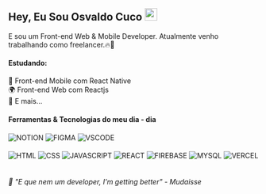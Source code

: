 ## Hey, Eu Sou Osvaldo Cuco <img src="https://media.giphy.com/media/hvRJCLFzcasrR4ia7z/giphy.gif" width="25">

E sou um Front-end Web & Mobile Developer. Atualmente venho trabalhando como freelancer.🔥🚀

#### Estudando:

📱 Front-end Mobile com React Native <br/>
🌍 Front-end Web com Reactjs <br/>
🔄 E mais... <br/>

#### Ferramentas & Tecnologias do meu dia - dia
<div style="display: inline_block">
  <img align="center" alt="NOTION" src="https://img.shields.io/badge/Notion-000000?style=for-the-badge&logo=notion&logoColor=white"/>
  <img align="center" alt="FIGMA" src="https://img.shields.io/badge/Figma-F24E1E?style=for-the-badge&logo=figma&logoColor=white"/>
  <img align="center" alt="VSCODE" src="https://img.shields.io/badge/Visual_Studio_Code-0078D4?style=for-the-badge&logo=visual%20studio%20code&logoColor=white"/>

<div style="display: inline_block"><br/>
  <img align="center" alt="HTML" src="https://img.shields.io/badge/HTML5-E34F26?style=for-the-badge&logo=html5&logoColor=white"/>
  <img align="center" alt="CSS" src="https://img.shields.io/badge/CSS3-1572B6?style=for-the-badge&logo=css3&logoColor=white"/>
  <img align="center" alt="JAVASCRIPT" src="https://img.shields.io/badge/JavaScript-F7DF1E?style=for-the-badge&logo=javascript&logoColor=black"/>
  <img align="center" alt="REACT" src="https://img.shields.io/badge/React-20232A?style=for-the-badge&logo=react&logoColor=61DAFB"/>
  <img align="center" alt="FIREBASE" src="https://img.shields.io/badge/firebase-%23039BE5.svg?style=for-the-badge&logo=firebase"/>
   <img align="center" alt="MYSQL" src="https://img.shields.io/badge/MySQL-005C84?style=for-the-badge&logo=mysql&logoColor=white"/>
  <img align="center" alt="VERCEL" src="https://img.shields.io/badge/Vercel-000000?style=for-the-badge&logo=vercel&logoColor=white"/>
</div>

<br/>

 ###### 🎯 "E que nem um developer, I'm getting better" - Mudaisse
